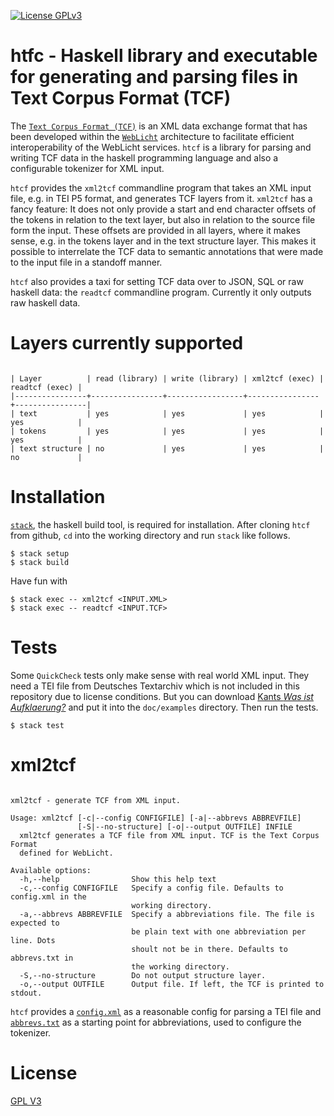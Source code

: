 [![License GPLv3](https://img.shields.io/badge/license-GPL_3-green.svg)](http://www.gnu.org/licenses/gpl-3.0.txt)

# htfc - Haskell library and executable for generating and parsing files in Text Corpus Format (TCF) #

The
[`Text Corpus Format (TCF)`](http://weblicht.sfs.uni-tuebingen.de/weblichtwiki/index.php/The_TCF_Format)
is an XML data exchange format that has been developed within the
[`WebLicht`](http://weblicht.sfs.uni-tuebingen.de/weblichtwiki/index.php/Main_Page)
architecture to facilitate efficient interoperability of the WebLicht
services. `htcf` is a library for parsing and writing TCF data in the
haskell programming language and also a configurable tokenizer for XML
input.

`htcf` provides the `xml2tcf` commandline program that takes an XML
input file, e.g. in TEI P5 format, and generates TCF layers from
it. `xml2tcf` has a fancy feature: It does not only provide a start
and end character offsets of the tokens in relation to the text layer,
but also in relation to the source file form the input. These offsets
are provided in all layers, where it makes sense, e.g. in the tokens
layer and in the text structure layer. This makes it possible to
interrelate the TCF data to semantic annotations that were made to the
input file in a standoff manner.

`htcf` also provides a taxi for setting TCF data over to JSON, SQL or
raw haskell data: the `readtcf` commandline program. Currently it only
outputs raw haskell data.

# Layers currently supported #

<pre><code>
| Layer          | read (library) | write (library) | xml2tcf (exec) | readtcf (exec) |
|----------------+----------------+-----------------+----------------+----------------|
| text           | yes            | yes             | yes            | yes            |
| tokens         | yes            | yes             | yes            | yes            |
| text structure | no             | yes             | yes            | no             |
</code></pre>


# Installation #

[`stack`](https://docs.haskellstack.org), the haskell build tool, is
required for installation. After cloning `htcf` from github, `cd` into
the working directory and run `stack` like follows.

	$ stack setup
	$ stack build

Have fun with

	$ stack exec -- xml2tcf <INPUT.XML>
    $ stack exec -- readtcf <INPUT.TCF>

# Tests #

Some `QuickCheck` tests only make sense with real world XML input. They
need a TEI file from Deutsches Textarchiv which is not included in
this repository due to license conditions. But you can download
[Kants *Was ist Aufklaerung?*](http://www.deutschestextarchiv.de/book/download_xml/kant_aufklaerung_1784)
and put it into the `doc/examples` directory. Then run the tests.

    $ stack test


# xml2tcf #


<pre><code>
xml2tcf - generate TCF from XML input.

Usage: xml2tcf [-c|--config CONFIGFILE] [-a|--abbrevs ABBREVFILE]
               [-S|--no-structure] [-o|--output OUTFILE] INFILE
  xml2tcf generates a TCF file from XML input. TCF is the Text Corpus Format
  defined for WebLicht.

Available options:
  -h,--help                Show this help text
  -c,--config CONFIGFILE   Specify a config file. Defaults to config.xml in the
                           working directory.
  -a,--abbrevs ABBREVFILE  Specify a abbreviations file. The file is expected to
                           be plain text with one abbreviation per line. Dots
                           shoult not be in there. Defaults to abbrevs.txt in
                           the working directory.
  -S,--no-structure        Do not output structure layer.
  -o,--output OUTFILE      Output file. If left, the TCF is printed to stdout.
</code></pre>

`htcf` provides a [`config.xml`](config.xml) as a reasonable config
for parsing a TEI file and [`abbrevs.txt`](abbrevs.txt) as a starting
point for abbreviations, used to configure the tokenizer.

# License #

[GPL V3](http://www.gnu.org/licenses/gpl-3.0.txt)
